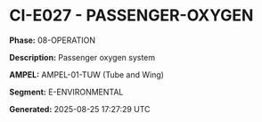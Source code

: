 # CI-E027 - PASSENGER-OXYGEN

**Phase:** 08-OPERATION

**Description:** Passenger oxygen system

**AMPEL:** AMPEL-01-TUW (Tube and Wing)

**Segment:** E-ENVIRONMENTAL

**Generated:** 2025-08-25 17:27:29 UTC
